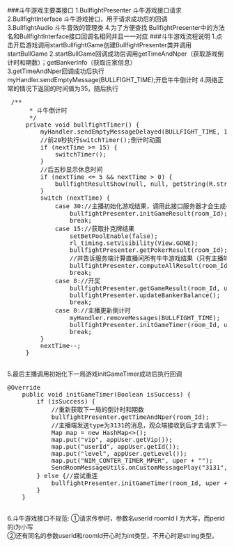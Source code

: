 ###斗牛游戏主要类接口
1.BullfightPresenter 斗牛游戏接口请求<br>
2.BullfightInterface 斗牛游戏接口，用于请求成功后的回调<br>
3.BullfightAudio 斗牛音效的管理类
4.为了方便查找 BullfightPresenter中的方法名和BullfightInterface接口回调名相同并且一一对应
###斗牛游戏流程说明
1.点击开启游戏调用startBullfightGame创建BullfightPresenter类并调用startBullGame
2.startBullGame回调成功后调用getTimeAndNper（获取游戏倒计时和期数）；getBankerInfo（获取庄家信息）<br>
3.getTimeAndNper回调成功后执行myHandler.sendEmptyMessage(BULLFIGHT_TIME);开启牛牛倒计时
4.网络正常的情况下返回的时间值为35，随后执行
<pre>
 /**
      * 斗牛倒计时
      */
     private void bullfightTimer() {
         myHandler.sendEmptyMessageDelayed(BULLFIGHT_TIME, 1000);
         //前20秒执行switchTimer();倒计时动画
         if (nextTime >= 15) {
             switchTimer();
         }
         //后五秒显示休息时间
         if (nextTime <= 5 && nextTime > 0) {
             bullfightResultShow(null, null, getString(R.string.take_a_rest) + nextTime + "S");
         }
         switch (nextTime) {
             case 30://主播初始化游戏结果，调用此接口服务器才会生成4 副牌型
                 bullfightPresenter.initGameResult(room_Id);
                 break;
             case 15://获取扑克牌结果
                 setBetPoolEnable(false);
                 rl_timing.setVisibility(View.GONE);
                 bullfightPresenter.getPokerResult(room_Id);
                 //并告诉服务端计算直播间所有牛牛游戏结果（只有主播端会调用）
                 bullfightPresenter.computeAllResult(room_Id, uper + "");
                 break;
             case 8://开奖
                 bullfightPresenter.getGameResult(room_Id, uper + "", appUser.getId());
                 bullfightPresenter.updateBankerBalance();
                 break;
             case 0://主播更新倒计时
                 myHandler.removeMessages(BULLFIGHT_TIME);
                 bullfightPresenter.initGameTimer(room_Id, uper + "", appUser.getId() + "");
                 break;
         }
         nextTime--;
     }

</pre>
5.最后主播调用初始化下一局游戏initGameTimer成功后执行回调
<pre>
@Override
    public void initGameTimer(Boolean isSuccess) {
        if (isSuccess) {
            //重新获取下一局的倒计时和期数
            bullfightPresenter.getTimeAndNper(room_Id);
            //主播端发送type为3131的消息，观众端接收到后才去请求下一局的数据，保持时间数据同步，
            Map<String, Object> map = new HashMap<>();
            map.put("vip", appUser.getVip());
            map.put("userId", appUser.getId());
            map.put("level", appUser.getLevel());
            map.put("NIM_CONTER_TIMER_MPER", uper + "");
            SendRoomMessageUtils.onCustomMessagePlay("3131", messageFragment, wy_Id, map);
        } else {//尝试重连
            bullfightPresenter.initGameTimer(room_Id, uper + "", appUser.getId() + "");
        }
    }
    </pre>
6.斗牛游戏接口不规范:
①请求传参时，参数名userId roomId I 为大写，而perid的i为小写<br>
②还有同名的参数userId和roomId开心时为int类型，不开心时是string类型。
